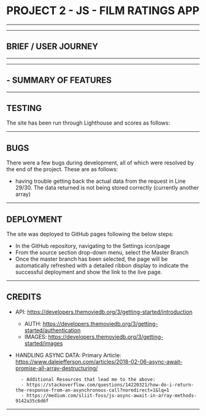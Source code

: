 # PROJECT 2 - JS - FILM RATINGS APP
----------------------
 


----------------------
##  BRIEF / USER JOURNEY 
----------------------
 


----------------------
## - SUMMARY OF FEATURES


----------------------
## TESTING

The site has been run through Lighthouse and scores as follows:


----------------------
## BUGS

There were a few bugs during development, all of which were resolved by the end of the project. These are as follows:

- having trouble getting back the actual data from the request in Line 29/30. The data returned is not being stored correctly (currently another array)


----------------------
## DEPLOYMENT

The site was deployed to GitHub pages following the below steps:
- In the GitHub repository, navigating to the Settings icon/page
- From the source section drop-down menu, select the Master Branch
- Once the master branch has been selected, the page will be automatically refreshed with a detailed ribbon display to indicate the successful deployment and show the link to the live page.



----------------------
## CREDITS   

- API: https://developers.themoviedb.org/3/getting-started/introduction
    - AUTH: https://developers.themoviedb.org/3/getting-started/authentication
    - IMAGES: https://developers.themoviedb.org/3/getting-started/images

- HANDLING ASYNC DATA:
    Primary Article: https://www.dalejefferson.com/articles/2018-02-06-async-await-promise-all-array-destructuring/
        
        - Additional Resources that lead me to the above:
        - https://stackoverflow.com/questions/14220321/how-do-i-return-the-response-from-an-asynchronous-call?noredirect=1&lq=1
        - https://medium.com/sliit-foss/js-async-await-in-array-methods-9142a35c6d6f
        

---------------------


